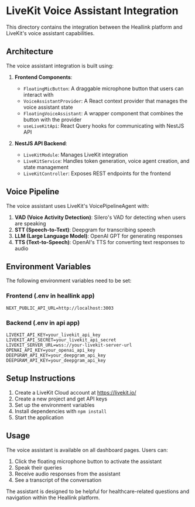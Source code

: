 # LiveKit Voice Assistant Integration

This directory contains the integration between the Heallink platform and LiveKit's voice assistant capabilities.

## Architecture

The voice assistant integration is built using:

1. **Frontend Components**:

   - `FloatingMicButton`: A draggable microphone button that users can interact with
   - `VoiceAssistantProvider`: A React context provider that manages the voice assistant state
   - `FloatingVoiceAssistant`: A wrapper component that combines the button with the provider
   - `useLiveKitApi`: React Query hooks for communicating with NestJS API

2. **NestJS API Backend**:
   - `LiveKitModule`: Manages LiveKit integration
   - `LiveKitService`: Handles token generation, voice agent creation, and state management
   - `LiveKitController`: Exposes REST endpoints for the frontend

## Voice Pipeline

The voice assistant uses LiveKit's VoicePipelineAgent with:

1. **VAD (Voice Activity Detection)**: Silero's VAD for detecting when users are speaking
2. **STT (Speech-to-Text)**: Deepgram for transcribing speech
3. **LLM (Large Language Model)**: OpenAI GPT for generating responses
4. **TTS (Text-to-Speech)**: OpenAI's TTS for converting text responses to audio

## Environment Variables

The following environment variables need to be set:

### Frontend (.env in heallink app)

```
NEXT_PUBLIC_API_URL=http://localhost:3003
```

### Backend (.env in api app)

```
LIVEKIT_API_KEY=your_livekit_api_key
LIVEKIT_API_SECRET=your_livekit_api_secret
LIVEKIT_SERVER_URL=wss://your-livekit-server-url
OPENAI_API_KEY=your_openai_api_key
DEEPGRAM_API_KEY=your_deepgram_api_key
DEEPGRAM_API_KEY=your_deepgram_api_key
```

## Setup Instructions

1. Create a LiveKit Cloud account at https://livekit.io/
2. Create a new project and get API keys
3. Set up the environment variables
4. Install dependencies with `npm install`
5. Start the application

## Usage

The voice assistant is available on all dashboard pages. Users can:

1. Click the floating microphone button to activate the assistant
2. Speak their queries
3. Receive audio responses from the assistant
4. See a transcript of the conversation

The assistant is designed to be helpful for healthcare-related questions and navigation within the Heallink platform.
